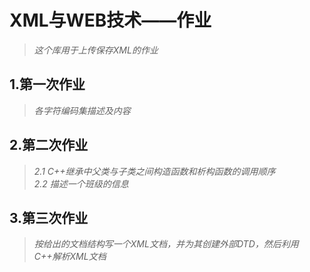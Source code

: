 # XML与WEB技术——作业
> *这个库用于上传保存XML的作业*

## 1.第一次作业
> *各字符编码集描述及内容*
## 2.第二次作业
> *2.1 C++继承中父类与子类之间构造函数和析构函数的调用顺序*<br/>
 *2.2 描述一个班级的信息*

## 3.第三次作业
> *按给出的文档结构写一个XML文档，并为其创建外部DTD，然后利用C++解析XML文档*
